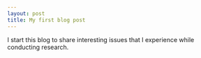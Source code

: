 ```yaml
---
layout: post
title: My first blog post
---
```


I start this blog to share interesting issues that I experience while conducting research.
